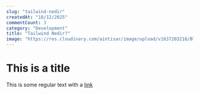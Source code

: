 ```yaml
---
slug: "tailwind-nedir"
createdAt: "18/12/2025"
commentCount: 3
category: "Development"
title: "Tailwind Nedir?"
image: "https://res.cloudinary.com/aintisar/image/upload/v1637203216/Blog/3_yw2di6.jpg"
---
```


# This is a title

This is some regular text with a [link](https://youtube.com)
